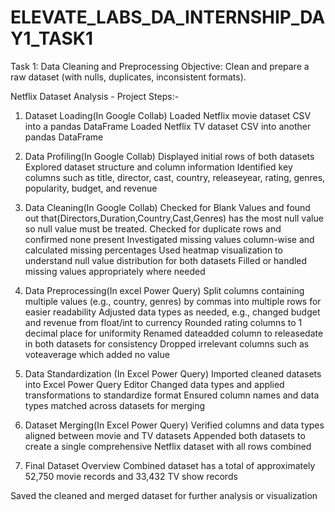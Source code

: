 # ELEVATE_LABS_DA_INTERNSHIP_DAY1_TASK1
Task 1: Data Cleaning and Preprocessing Objective: Clean and prepare a raw dataset (with nulls, duplicates, inconsistent formats).

Netflix Dataset Analysis - Project Steps:-
1. Dataset Loading(In Google Collab)
Loaded Netflix movie dataset CSV into a pandas DataFrame
Loaded Netflix TV dataset CSV into another pandas DataFrame

2. Data Profiling(In Google Collab)
Displayed initial rows of both datasets
Explored dataset structure and column information
Identified key columns such as title, director, cast, country, releaseyear, rating, genres, popularity, budget, and revenue

3. Data Cleaning(In Google Collab)
Checked for Blank Values and found out that(Directors,Duration,Country,Cast,Genres) has the most null value
so null value must be treated.
Checked for duplicate rows and confirmed none present
Investigated missing values column-wise and calculated missing percentages
Used heatmap visualization to understand null value distribution for both datasets
Filled or handled missing values appropriately where needed

5. Data Preprocessing(In excel Power Query)
Split columns containing multiple values (e.g., country, genres) by commas into multiple rows for easier readability
Adjusted data types as needed, e.g., changed budget and revenue from float/int to currency
Rounded rating columns to 1 decimal place for uniformity
Renamed dateadded column to releasedate in both datasets for consistency
Dropped irrelevant columns such as voteaverage which added no value

6. Data Standardization (In Excel Power Query)
Imported cleaned datasets into Excel Power Query Editor
Changed data types and applied transformations to standardize format
Ensured column names and data types matched across datasets for merging

7. Dataset Merging(In Excel Power Query)
Verified columns and data types aligned between movie and TV datasets
Appended both datasets to create a single comprehensive Netflix dataset with all rows combined

8. Final Dataset Overview
Combined dataset has a total of approximately 52,750 movie records and 33,432 TV show records

Saved the cleaned and merged dataset for further analysis or visualization
